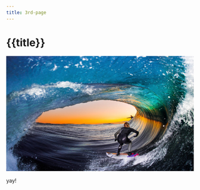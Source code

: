 ```yaml
---
title: 3rd-page
---
```

# {{title}}
![Party corgis!image](images/leroy-bellet-behind-the-lens-1.jpg)

yay!